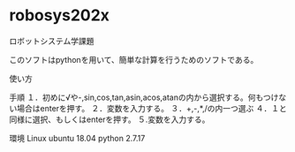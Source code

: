 # robosys202x
ロボットシステム学課題

このソフトはpythonを用いて、簡単な計算を行うためのソフトである。

使い方

手順
１．初めに√や-,sin,cos,tan,asin,acos,atanの内から選択する。何もつけない場合はenterを押す。
２．変数を入力する。
３．+,-,*,/の内一つ選ぶ
４．１と同様に選択、もしくはenterを押す。
５.変数を入力する。

環境
Linux ubuntu 18.04
python 2.7.17


